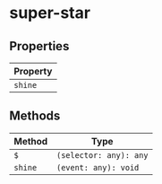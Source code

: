 # super-star

## Properties

| Property |
|----------|
| `shine`  |

## Methods

| Method  | Type                   |
|---------|------------------------|
| `$`     | `(selector: any): any` |
| `shine` | `(event: any): void`   |
